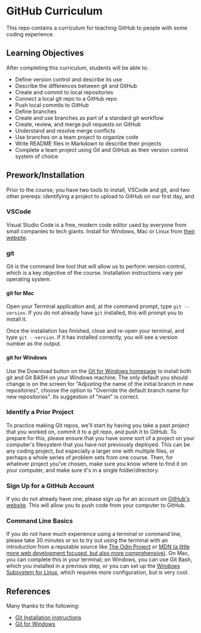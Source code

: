 # GitHub Curriculum

This repo contains a curriculum for teaching GitHub to people with some coding experience.

## Learning Objectives

After completing this curriculum, students will be able to:

* Define version control and describe its use
* Describe the differences between git and GitHub
* Create and commit to local repositories
* Connect a local git repo to a GitHub repo
* Push local commits to GitHub
* Define branches
* Create and use branches as part of a standard git workflow
* Create, review, and merge pull requests on GitHub
* Understand and resolve merge conflicts
* Use branches on a team project to organize code
* Write README files in Markdown to describe their projects
* Complete a team project using Git and GitHub as their version control system of choice

## Prework/Installation

Prior to the course, you have two tools to install, VSCode and git, and two other prereqs: identifying a project to upload to GitHub on our first day, and 

### VSCode

Visual Studio Code is a free, modern code editor used by everyone from small companies to tech giants. Install for Windows, Mac or Linux from [their website](https://code.visualstudio.com/).

### git

Git is the command line tool that will allow us to perform version control, which is a key objective of the course. Installation instructions vary per operating system.

#### git for Mac

Open your Terminal application and, at the command prompt, type `git --version`. If you do not already have `git` installed, this will prompt you to install it.

Once the installation has finished, close and re-open your terminal, and type `git --version`. If it has installed correctly, you will see a version number as the output.

#### git for Windows

Use the Download button on the [Git for Windows homepage](https://gitforwindows.org/) to install both git and Git BASH on your Windows machine. The only default you should change is on the screen for "Adjusting the name of the initial branch in new repositories", choose the option to "Override the default branch name for new repositories". Its suggestion of "main" is correct.

### Identify a Prior Project

To practice making Git repos, we'll start by having you take a past project that you worked on, commit it to a git repo, and push it to GitHub. To prepare for this, please ensure that you have some sort of a project on your computer's filesystem that you have not previously deployed. This can be any coding project, but especially a larger one with multiple files, or perhaps a whole series of problem sets from one course. Then, for whatever project you've chosen, make sure you know where to find it on your computer, and make sure it's in a single folder/directory.

### Sign Up for a GitHub Account

If you do not already have one, please sign up for an account on [GitHub's website](https://github.com/). This will allow you to push code from your computer to GitHub.

### Command Line Basics

If you do not have much experience using a terminal or command line, please take 30 minutes or so to try out using the terminal with an introduction from a reputable source like [The Odin Project](https://www.theodinproject.com/lessons/foundations-command-line-basics) or [MDN (a little more web development focused, but also more comprehensive)](https://developer.mozilla.org/en-US/docs/Learn/Tools_and_testing/Understanding_client-side_tools/Command_line). On Mac, you can complete this in your terminal; on Windows, you can use Git Bash, which you installed in a previous step, or you can set up the [Windows Subsystem for Linux](https://learn.microsoft.com/en-us/windows/wsl/), which requires more configuration, but is very cool.

## References

Many thanks to the following:

* [Git Installation instructions](https://git-scm.com/book/en/v2/Getting-Started-Installing-Git)
* [Git for Windows](https://gitforwindows.org/)
